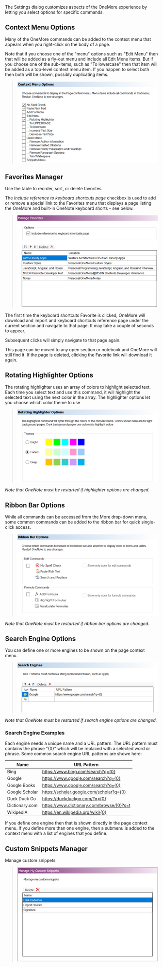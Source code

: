 The Settings dialog customizes aspects of the OneMore experience by letting you select options for specific commands.

## Context Menu Options
Many of the OneMore commands can be added to the context menu that appears when you right-click on the body of a page.

Note that if you choose one of the "menu" options such as "Edit Menu" then that will be added as a fly-out menu and include all Edit Menu items. But if you choose one of the sub-items, such as "To lowercase" then that item will be added as a top-level context menu item. If you happen to select both then both will be shown, possibly duplicating items.

> ![Context Menu Options](images/ContextMenuSheet.png)

## Favorites Manager
Use the table to reorder, sort, or delete favorites.

The _Include reference to keyboard shortcuts page_ checkbox is used to add or remove a special link to the Favorites menu that displays a page listing the OneMore and built-in OneNote keyboard shorts - see below.

> ![Favorites Manager](images/FavoritesSheet.png)

The first time the keyboard shortcuts Favorite is clicked, OneMore will download and import and keyboard shortcuts reference page under the current section and navigate to that page. It may take a couple of seconds to appear.

Subsequent clicks will simply navigate to that page again.

This page can be moved to any open section or notebook and OneMore will still find it. If the page is deleted, clicking the Favorite link will download it again.

## Rotating Highlighter Options
The rotating highlighter uses an array of colors to highlight selected text. Each time you select text and use this command, it will highlight the selected text using the next color in the array. The highlighter options let you choose which color theme to use

> ![Highlighter Options](images/HighlighterSheet.png)

_Note that OneNote must be restarted if highlighter options are changed._

## Ribbon Bar Options
While all commands can be accessed from the More drop-down menu, some common commands can be added to the
ribbon bar for quick single-click access.

> ![Ribbon Bar Options](images/RibbonSheet.png)

_Note that OneNote must be restarted if ribbon bar options are changed._

## Search Engine Options
You can define one or more engines to be shown on the page context menu.

> ![Search Engine Options](images/SearchEngineSheet.png)

_Note that OneNote must be restarted if search engine options are changed._

### Search Engine Examples
Each engine needs a unique name and a URL pattern. The URL pattern must contains the phrase "{0}" which will be replaced with a selected word or phrase. Some common search engine URL patterns are shown here:

| Name | URL Pattern |
| ---- | ----------- |
| Bing           | https://www.bing.com/search?q={0} |
| Google         | https://www.google.com/search?q={0} |
| Google Books   | https://www.google.com/search?q={0} |
| Google Scholar | https://scholar.google.com/scholar?q={0} |
| Duck Duck Go   | https://duckduckgo.com/?q={0} |
| Dictionary.com | https://www.dictionary.com/browse/{0}?s=t
| WikipediA      | https://en.wikipedia.org/wiki/{0} |

If you define one engine then that is shown directly in the page context menu. If you define
more than one engine, then a submenu is added to the context menu with a list of engines that
you define.

## Custom Snippets Manager
Manage custom snippets

> ![Snippets Manager](images/SnippetsSheet.png)
